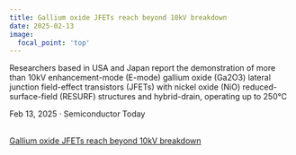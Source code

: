 ```yaml
---
title: Gallium oxide JFETs reach beyond 10kV breakdown
date: 2025-02-13
image:
  focal_point: 'top'
---
```


Researchers based in USA and Japan report the demonstration of more than 10kV enhancement-mode (E-mode) gallium oxide (Ga2O3) lateral junction field-effect transistors (JFETs) with nickel oxide (NiO) reduced-surface-field (RESURF) structures and hybrid-drain, operating up to 250°C
<div class="manual-meta">
  Feb 13, 2025 &middot; Semiconductor Today
</div>
<br>
<!--more-->

[Gallium oxide JFETs reach beyond 10kV breakdown](https://semiconductor-today.com/news_items/2025/feb/virginia-130225.shtml)

